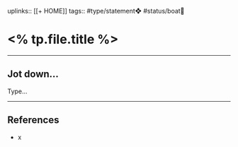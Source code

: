 uplinks:: [[+ HOME]]
tags:: #type/statement❖ #status/boat🚤 

# <% tp.file.title %>
---
## Jot down...
Type...


---
## References
- x